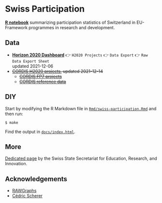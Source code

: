 
<!-- README.md is generated from README.Rmd. Please edit that file -->

# Swiss Participation

<!-- badges: start -->
<!-- badges: end -->

[**R notebook**](Rmd/swiss-participation.Rmd) summarizing participation
statistics of Switzerland in EU-Framework programmes in research and
development.

## Data

-   [**Horizon 2020 Dashboard**](https://webgate.ec.europa.eu/dashboard)
    👉 `H2020 Projects` 👉 `Data Export` 👉 `Raw Data Export Sheet`  
    updated 2021-12-06
-   ~~[CORDIS H2020
    projects](https://data.europa.eu/data/datasets/cordish2020projects?locale=en),
    updated 2021-12-14~~
    -   ~~[CORDIS FP7
        projects](https://data.europa.eu/data/datasets/cordisfp7projects?locale=en)~~  
    -   ~~[CORDIS reference
        data](https://data.europa.eu/data/datasets/cordisref-data?locale=en)~~

## DIY

Start by modifying the R Markdown file in
[`Rmd/swiss-participation.Rmd`](Rmd/swiss-participation.Rmd) and then
run:

    $ make

Find the output in [`docs/index.html`](docs/index.html).

## More

[Dedicated
page](https://www.sbfi.admin.ch/sbfi/en/home/research-and-innovation/international-cooperation-r-and-i/eu-framework-programmes-for-research/f-f-swiss-participation.html)
by the Swiss State Secretariat for Education, Research, and Innovation.

## Acknowledgements

-   [RAWGraphs](https://rawgraphs.io/)
-   [Cédric
    Scherer](https://www.cedricscherer.com/2021/07/05/a-quick-how-to-on-labelling-bar-graphs-in-ggplot2/)
